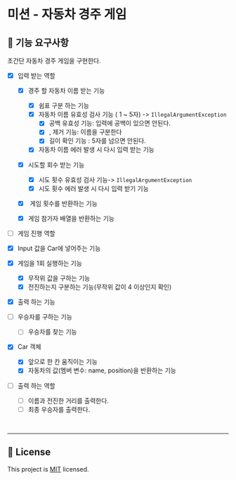 # 미션 - 자동차 경주 게임

## 🚀 기능 요구사항

초간단 자동차 경주 게임을 구현한다.

- [x] 입력 받는 역할

  - [x] 경주 할 자동차 이름 받는 기능
    - [x] 쉼표 구분 하는 기능
    - [x] 자동차 이름 유효성 검사 기능 ( 1 ~ 5자) ->  `IllegalArgumentException`
      - [x] 공백 유효성 기능: 입력에 공백이 있으면 안된다.
      - [x] , 제거 기능: 이름을 구분한다
      - [x] 길이 확인 기능 : 5자를 넘으면 안된다.
    - [x] 자동차 이름 에러 발생 시  다시 입력 받는 기능
  - [x] 시도할 회수 받는 기능
    - [x] 시도 횟수 유효성 검사 기능->  `IllegalArgumentException`
    - [x] 시도 횟수 에러 발생 시 다시 입력 받기 기능
  - [x]  게임 횟수를 반환하는 기능
  - [x]  게임 참가자 배열을 반환하는 기능

  

- [ ]  게임 진행 역할

  - [x] Input 값을 Car에 넣어주는 기능
  - [x] 게임을 1회 실행하는 기능
    - [x] 무작위 값을 구하는 기능
    - [x] 전진하는지 구분하는 기능(무작위 값이 4 이상인지 확인)
  - [x] 출력 하는 기능 
  - [ ] 우승자를 구하는 기능
    - [ ] 우승자를 찾는 기능

- [x] Car 객체

  - [x] 앞으로 한 칸 움직이는 기능
  - [x] 자동차의 값(멤버 변수: name, position)을 반환하는 기능

- [ ] 출력 하는 역할

  - [ ] 이름과 전진한 거리를 출력한다.
  - [ ] 최종 우승자를 출력한다.

<br>



---

## 📝 License

This project is [MIT](https://github.com/woowacourse/java-racingcar-precourse/blob/master/LICENSE) licensed.
